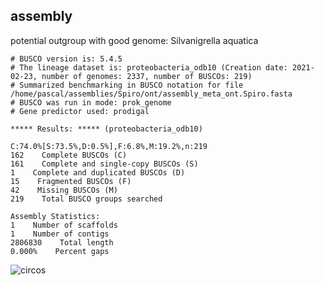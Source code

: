## assembly

potential outgroup with good genome: Silvanigrella aquatica

    # BUSCO version is: 5.4.5 
    # The lineage dataset is: proteobacteria_odb10 (Creation date: 2021-02-23, number of genomes: 2337, number of BUSCOs: 219)
    # Summarized benchmarking in BUSCO notation for file /home/pascal/assemblies/Spiro/ont/assembly_meta_ont.Spiro.fasta
    # BUSCO was run in mode: prok_genome
    # Gene predictor used: prodigal

    ***** Results: ***** (proteobacteria_odb10)

    C:74.0%[S:73.5%,D:0.5%],F:6.8%,M:19.2%,n:219       
    162    Complete BUSCOs (C)               
    161    Complete and single-copy BUSCOs (S)       
    1    Complete and duplicated BUSCOs (D)       
    15    Fragmented BUSCOs (F)               
    42    Missing BUSCOs (M)               
    219    Total BUSCO groups searched           

    Assembly Statistics:
    1    Number of scaffolds
    1    Number of contigs
    2806830    Total length
    0.000%    Percent gaps

![circos](Spirobacillus_cienkowskii_FI-SP1_redo.png)
